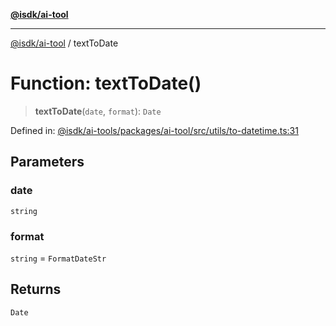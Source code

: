 [**@isdk/ai-tool**](../README.md)

***

[@isdk/ai-tool](../globals.md) / textToDate

# Function: textToDate()

> **textToDate**(`date`, `format`): `Date`

Defined in: [@isdk/ai-tools/packages/ai-tool/src/utils/to-datetime.ts:31](https://github.com/isdk/ai-tool.js/blob/209a87173b5eabb2f81db6ea9a6784f34c24e271/src/utils/to-datetime.ts#L31)

## Parameters

### date

`string`

### format

`string` = `FormatDateStr`

## Returns

`Date`
